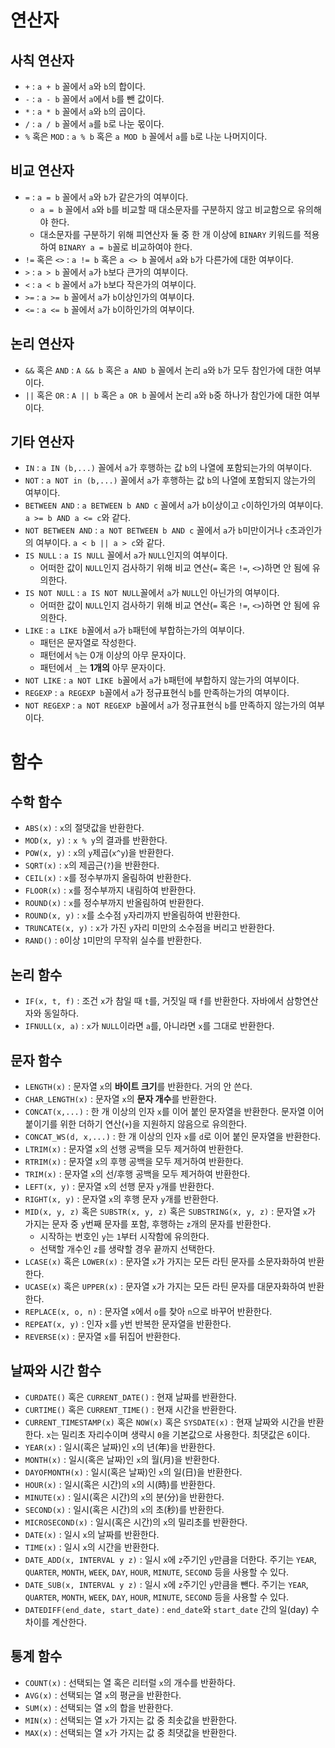 # 연산자

## 사칙 연산자
- `+` : `a + b` 꼴에서 `a`와 `b`의 합이다.
- `-` : `a - b` 꼴에서 `a`에서 `b`를 뺀 값이다.
- `*` : `a * b` 꼴에서 `a`와 `b`의 곱이다.
- `/` : `a / b` 꼴에서 `a`를 `b`로 나눈 몫이다.
- `%` 혹은 `MOD` : `a % b` 혹은 `a MOD b` 꼴에서 `a`를 `b`로 나눈 나머지이다.

## 비교 연산자
- `=` : `a = b` 꼴에서 `a`와 `b`가 같은가의 여부이다.
  - `a = b` 꼴에서 `a`와 `b`를 비교할 때 대소문자를 구분하지 않고 비교함으로 유의해야 한다.
  - 대소문자를 구분하기 위해 피연산자 둘 중 한 개 이상에 `BINARY` 키워드를 적용하여 `BINARY a = b`꼴로 비교하여야 한다.
- `!=` 혹은 `<>` : `a != b` 혹은 `a <> b` 꼴에서 `a`와 `b`가 다른가에 대한 여부이다.
- `>` : `a > b` 꼴에서 `a`가 `b`보다 큰가의 여부이다.
- `<` : `a < b` 꼴에서 `a`가 `b`보다 작은가의 여부이다.
- `>=` : `a >= b` 꼴에서 `a`가 `b`이상인가의 여부이다.
- `<=` : `a <= b` 꼴에서 `a`가 `b`이하인가의 여부이다.

## 논리 연산자
- `&&` 혹은 `AND` : `A && b` 혹은 `a AND b` 꼴에서 논리 `a`와 `b`가 모두 참인가에 대한 여부이다.
- `||` 혹은 `OR` : `A || b` 혹은 `a OR b` 꼴에서 논리 `a`와 `b`중 하나가 참인가에 대한 여부이다.

## 기타 연산자
- `IN` : `a IN (b,...)` 꼴에서 `a`가 후행하는 값 `b`의 나열에 포함되는가의 여부이다.
- `NOT` : `a NOT in (b,...)` 꼴에서 `a`가 후행하는 값 `b`의 나열에 포함되지 않는가의 여부이다.
- `BETWEEN AND` : `a BETWEEN b AND c` 꼴에서 `a`가 `b`이상이고 `c`이하인가의 여부이다. `a >= b AND a <= c`와 같다.
- `NOT BETWEEN AND` : `a NOT BETWEEN b AND c` 꼴에서 `a`가 `b`미만이거나 `c`초과인가의 여부이다. `a < b || a > c`와 같다.
- `IS NULL` : `a IS NULL` 꼴에서 `a`가 `NULL`인지의 여부이다.
  - 어떠한 값이 `NULL`인지 검사하기 위해 비교 연산(`=` 혹은 `!=`, `<>`)하면 안 됨에 유의한다.
- `IS NOT NULL` : `a IS NOT NULL`꼴에서 `a`가 `NULL`인 아닌가의 여부이다.
  - 어떠한 값이 `NULL`인지 검사하기 위해 비교 연산(`=` 혹은 `!=`, `<>`)하면 안 됨에 유의한다.
- `LIKE` : `a LIKE b`꼴에서 `a`가 `b`패턴에 부합하는가의 여부이다.
  - 패턴은 문자열로 작성한다.
  - 패턴에서 `%`는 0개 이상의 아무 문자이다.
  - 패턴에서 `_`는 **1개의** 아무 문자이다.
- `NOT LIKE` : `a NOT LIKE b`꼴에서 `a`가 `b`패턴에 부합하지 않는가의 여부이다.
- `REGEXP` : `a REGEXP b`꼴에서 `a`가 정규표현식 `b`를 만족하는가의 여부이다.
- `NOT REGEXP` : `a NOT REGEXP b`꼴에서 `a`가 정규표현식 `b`를 만족하지 않는가의 여부이다.
 




# 함수

## 수학 함수
- `ABS(x)` : `x`의 절댓값을 반환한다.
- `MOD(x, y)` : `x % y`의 결과를 반환한다.
- `POW(x, y)` : `x`의 `y`제곱(`x^y`)을 반환한다.
- `SQRT(x)` : `x`의 제곱근(`?`)을 반환한다.
- `CEIL(x)` : `x`를 정수부까지 올림하여 반환한다.
- `FLOOR(x)` : `x`를 정수부까지 내림하여 반환한다.
- `ROUND(x)` : `x`를 정수부까지 반올림하여 반환한다.
- `ROUND(x, y)` : `x`를 소수점 `y`자리까지 반올림하여 반환한다.
- `TRUNCATE(x, y)` : `x`가 가진 `y`자리 미만의 소수점을 버리고 반환한다.
- `RAND()` : `0`이상 `1`미만의 무작위 실수를 반환한다.

## 논리 함수
- `IF(x, t, f)` : 조건 `x`가 참일 때 `t`를, 거짓일 때 `f`를 반환한다. 자바에서 삼항연산자와 동일하다.
- `IFNULL(x, a)` : `x`가 `NULL`이라면 `a`를, 아니라면 `x`를 그대로 반환한다.

## 문자 함수
- `LENGTH(x)` : 문자열 `x`의 **바이트 크기**를 반환한다. 거의 안 쓴다.
- `CHAR_LENGTH(x)` : 문자열 `x`의 **문자 개수**를 반환한다.
- `CONCAT(x,...)` : 한 개 이상의 인자 `x`를 이어 붙인 문자열을 반환한다. 문자열 이어 붙이기를 위한 더하기 연산(`+`)을 지원하지 않음으로 유의한다.
- `CONCAT_WS(d, x,...)` : 한 개 이상의 인자 `x`를 `d`로 이어 붙인 문자열을 반환한다.
- `LTRIM(x)` : 문자열 `x`의 선행 공백을 모두 제거하여 반환한다.
- `RTRIM(x)` : 문자열 `x`의 후행 공백을 모두 제거하여 반환한다.
- `TRIM(x)` : 문자열 `x`의 선/후행 공백을 모두 제거하여 반환한다.
- `LEFT(x, y)` : 문자열 `x`의 선행 문자 `y`개를 반환한다.
- `RIGHT(x, y)` : 문자열 `x`의 후행 문자 `y`개를 반환한다.
- `MID(x, y, z)` 혹은 `SUBSTR(x, y, z)` 혹은 `SUBSTRING(x, y, z)` : 문자열 `x`가 가지는 문자 중 `y`번째 문자를 포함, 후행하는 `z`개의 문자를 반환한다.
  - 시작하는 번호인 `y`는 `1`부터 시작함에 유의한다.
  - 선택할 개수인 `z`를 생략할 경우 끝까지 선택한다.
- `LCASE(x)` 혹은 `LOWER(x)` : 문자열 `x`가 가지는 모든 라틴 문자를 소문자화하여 반환한다.
- `UCASE(x)` 혹은 `UPPER(x)` : 문자열 `x`가 가지는 모든 라틴 문자를 대문자화하여 반환한다.
- `REPLACE(x, o, n)` : 문자열 `x`에서 `o`를 찾아 `n`으로 바꾸어 반환한다.
- `REPEAT(x, y)` : 인자 `x`를 `y`번 반복한 문자열을 반환한다.
- `REVERSE(x)` : 문자열 `x`를 뒤집어 반환한다.


## 날짜와 시간 함수
- `CURDATE()` 혹은 `CURRENT_DATE()` : 현재 날짜를 반환한다.
- `CURTIME()` 혹은 `CURRENT_TIME()` : 현재 시간을 반환한다.
- `CURRENT_TIMESTAMP(x)` 혹은 `NOW(x)` 혹은 `SYSDATE(x)` : 현재 날짜와 시간을 반환한다. `x`는 밀리초 자리수이며 생략시 `0`을 기본값으로 사용한다. 최댓값은 `6`이다.
- `YEAR(x)` : 일시(혹은 날짜)인 `x`의 년(年)을 반환한다.
- `MONTH(x)` : 일시(혹은 날짜)인 `x`의 월(月)을 반환한다.
- `DAYOFMONTH(x)` : 일시(혹은 날짜)인 `x`의 일(日)을 반환한다.
- `HOUR(x)` : 일시(혹은 시간)의 `x`의 시(時)를 반환한다.
- `MINUTE(x)` : 일시(혹은 시간)의 `x`의 분(分)을 반환한다.
- `SECOND(x)` : 일시(혹은 시간)의 `x`의 초(秒)를 반환한다.
- `MICROSECOND(x)` : 일시(혹은 시간)의 `x`의 밀리초를 반환한다.
- `DATE(x)` : 일시 `x`의 날짜를 반환한다.
- `TIME(x)` : 일시 `x`의 시간을 반환한다.
- `DATE_ADD(x, INTERVAL y z)` : 일시 `x`에 `z`주기인 `y`만큼을 더한다. 주기는 `YEAR`, `QUARTER`, `MONTH`, `WEEK`, `DAY`, `HOUR`, `MINUTE`, `SECOND` 등을 사용할 수 있다.
- `DATE_SUB(x, INTERVAL y z)` : 일시 `x`에 `z`주기인 `y`만큼을 뺀다. 주기는 `YEAR`, `QUARTER`, `MONTH`, `WEEK`, `DAY`, `HOUR`, `MINUTE`, `SECOND` 등을 사용할 수 있다.
- `DATEDIFF(end_date, start_date)` : `end_date`와 `start_date` 간의 일(day) 수 차이를 계산한다.

## 통계 함수
- `COUNT(x)` : 선택되는 열 혹은 리터럴 `x`의 개수를 반환하다.
- `AVG(x)` : 선택되는 열 `x`의 평균을 반환한다.
- `SUM(x)` : 선택되는 열 `x`의 합을 반환한다.
- `MIN(x)` : 선택되는 열 `x`가 가지는 값 중 최솟값을 반환한다.
- `MAX(x)` : 선택되는 열 `x`가 가지는 값 중 최댓값을 반환한다.

